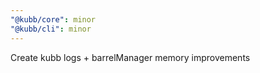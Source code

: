 ```yaml
---
"@kubb/core": minor
"@kubb/cli": minor
---
```


Create kubb logs + barrelManager memory improvements
